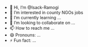 - 👋 Hi, I’m @Isack-Ramogi
- 👀 I’m interested in county NGOs jobs
- 🌱 I’m currently learning ...
- 💞️ I’m looking to collaborate on ...
- 📫 How to reach me ...
- 😄 Pronouns: ...
- ⚡ Fun fact: ...

<!---
Isack-Ramogi/Isack-Ramogi is a ✨ special ✨ repository because its `README.md` (this file) appears on your GitHub profile.
You can click the Preview link to take a look at your changes.
--->
